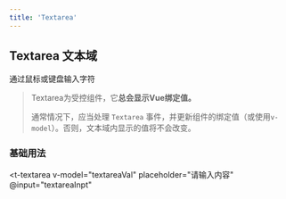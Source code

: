 ```yaml
---
title: 'Textarea'
---
```


## Textarea 文本域

通过鼠标或键盘输入字符

> Textarea为受控组件，它**总会显示Vue绑定值。**
>
> 通常情况下，应当处理 `Textarea` 事件，并更新组件的绑定值（或使用`v-model`）。否则，文本域内显示的值将不会改变。
>

### 基础用法

<!-- html -->
<t-textarea
    v-model="textareaVal"
    placeholder="请输入内容"
    @input="textareaInpt"
></t-textarea>

<tPreview compName="Textarea" fileName="demo1"/>

<!-- <t-preview compName="Textarea"/> -->

  <!-- js -->
<script setup lang="ts">
import { ref } from "vue";
const textareaVal = ref("");
const textareaInpt = (e) => {
console.log(e);
};
</script>
